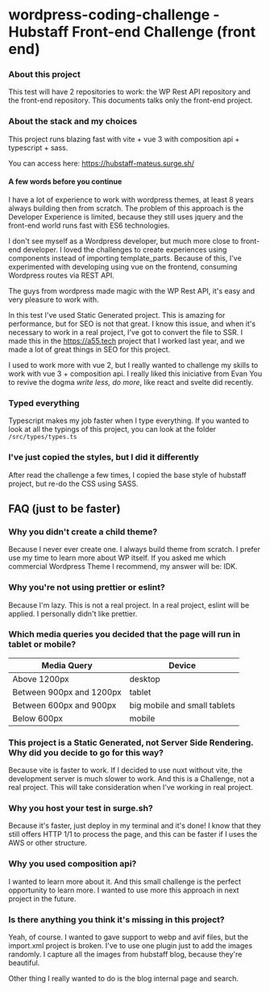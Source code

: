 

# wordpress-coding-challenge - Hubstaff Front-end Challenge (front end)

### About this project
  
This test will have 2 repositories to work: the WP Rest API repository and the front-end repository. This documents talks only the front-end project.

### About the stack and my choices
This project runs blazing fast with vite + vue 3 with composition api + typescript + sass. 

You can access here: https://hubstaff-mateus.surge.sh/

#### A few words before you continue

I have a lot of experience to work with wordpress themes, at least 8 years always building then from scratch. The problem of this approach is the Developer Experience is limited, because they still uses jquery and the front-end world runs fast with ES6 technologies. 

I don't see myself as a Wordpress developer, but much more close to front-end developer. I loved the challenges to create experiences using components instead of importing template_parts. Because of this, I've experimented with developing using vue on the frontend, consuming Wordpress routes via REST API. 

The guys from wordpress made magic with the WP Rest API, it's easy and very pleasure to work with.

In this test I've used Static Generated project. This is amazing for performance, but for SEO is not that great. I know this issue, and when it's necessary to work in a real project, I've got to convert the file to SSR. I made this in the https://a55.tech project that I worked last year, and we made a lot of great things in SEO for this project.

I used to work more with vue 2, but I really wanted to challenge my skills to work with vue 3 + composition api. I really liked this iniciative from Evan You to revive the dogma *write less, do more*, like react and svelte did recently.

### Typed everything
Typescript makes my job faster when I type everything. If you wanted to look at all the typings of this project, you can look at the folder `/src/types/types.ts`

### I've just copied the styles, but I did it differently
After read the challenge a few times, I copied the base style of hubstaff project, but re-do the CSS using SASS.

## FAQ (just to be faster)

### Why you didn't create a child theme?
Because I never ever create one. I always build theme from scratch. I prefer use my time to learn more about WP itself. If you asked me which commercial Wordpress Theme I recommend, my answer will be: IDK.

### Why you're not using prettier or eslint?
Because I'm lazy. This is not a real project. In a real project, eslint will be applied. I personally didn't like prettier. 

### Which media queries you decided that the page will run in tablet or mobile?
| Media Query | Device |
|--|--|
| Above 1200px  | desktop |
| Between 900px and 1200px  | tablet |
| Between 600px and 900px  | big mobile and small tablets |
| Below 600px  | mobile |

### This project is a Static Generated, not Server Side Rendering. Why did you decide to go for this way?

Because vite is faster to work. If I decided to use nuxt without vite, the development server is much slower to work. And this is a Challenge, not a real project. This will take consideration when I've working in real project.

### Why you host your test in surge.sh?
Because it's faster, just deploy in my terminal and it's done! I know that they still offers HTTP 1/1 to process the page, and this can be faster if I uses the AWS or other structure. 

### Why you used composition api? 
I wanted to learn more about it. And this small challenge is the perfect opportunity to learn more. I wanted to use more this approach in next project in the future.

### Is there anything you think it's missing in this project?
Yeah, of course. I wanted to gave support to webp and avif files, but the import.xml project is broken. I've to use one plugin just to add the images randomly. I capture all the images from hubstaff blog, because they're beautiful.

Other thing I really wanted to do is the blog internal page and search. 
